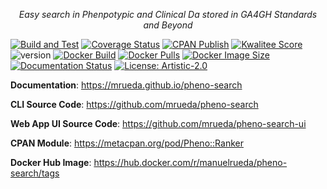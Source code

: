 <p align="center">
    <em>Easy search in Phenpotypic and Clinical Da stored in GA4GH Standards and Beyond</em>
</p>

[![Build and Test](https://github.com/mrueda/pheno-search/actions/workflows/build-and-test.yml/badge.svg)](https://github.com/mrueda/pheno-search/actions/workflows/build-and-test.yml)
[![Coverage Status](https://coveralls.io/repos/github/CNAG-Biomedical-Informatics/pheno-search/badge.svg?branch=main)](https://coveralls.io/github/CNAG-Biomedical-Informatics/pheno-search?branch=main)
[![CPAN Publish](https://github.com/mrueda/pheno-search/actions/workflows/cpan-publish.yml/badge.svg)](https://github.com/mrueda/pheno-search/actions/workflows/cpan-publish.yml)
[![Kwalitee Score](https://cpants.cpanauthors.org/dist/Pheno-Search.svg)](https://cpants.cpanauthors.org/dist/Pheno-Search)
![version](https://img.shields.io/badge/version-0.04_beta-orange)
[![Docker Build](https://github.com/mrueda/pheno-search/actions/workflows/docker-build.yml/badge.svg)](https://github.com/mrueda/pheno-search/actions/workflows/docker-build.yml)
[![Docker Pulls](https://badgen.net/docker/pulls/manuelrueda/pheno-search?icon=docker&label=pulls)](https://hub.docker.com/r/manuelrueda/pheno-search/)
[![Docker Image Size](https://badgen.net/docker/size/manuelrueda/pheno-search?icon=docker&label=image%20size)](https://hub.docker.com/r/manuelrueda/pheno-search/)
[![Documentation Status](https://github.com/mrueda/pheno-search/actions/workflows/documentation.yml/badge.svg)](https://github.com/mrueda/pheno-search/actions/workflows/documentation.yml)
[![License: Artistic-2.0](https://img.shields.io/badge/License-Artistic%202.0-0298c3.svg)](https://opensource.org/licenses/Artistic-2.0)

**Documentation**: <a href="https://mrueda.github.io/pheno-search" target="_blank">https://mrueda.github.io/pheno-search</a>

**CLI Source Code**: <a href="https://github.com/mrueda/pheno-search" target="_blank">https://github.com/mrueda/pheno-search</a>

**Web App UI Source Code**: <a href="https://github.com/mrueda/pheno-search-ui" target="_blank">https://github.com/mrueda/pheno-search-ui</a>

**CPAN Module**: <a href="https://metacpan.org/pod/Pheno::Ranker" target="_blank">https://metacpan.org/pod/Pheno::Ranker</a>

**Docker Hub Image**: <a href="https://hub.docker.com/r/manuelrueda/pheno-search/tags" target="_blank">https://hub.docker.com/r/manuelrueda/pheno-search/tags</a>
